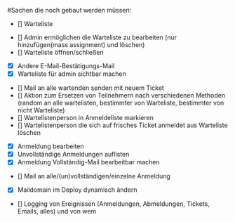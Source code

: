 #Sachen die noch gebaut werden müssen:
  * [] Warteliste
   - [] Admin ermöglichen die Warteliste zu bearbeiten (nur hinzufügen(mass assignment) und löschen)
   - [] Warteliste öffnen/schließen
   - [x] Andere E-Mail-Bestätigungs-Mail
   - [x] Warteliste für admin sichtbar machen
   - [] Mail an alle wartenden senden mit neuem Ticket
   - [] Aktion zum Ersetzen von Teilnehmern nach verschiedenen Methoden (random an alle wartelisten, bestimmter von Warteliste, bestimmter von nicht Warteliste)
   - [] Wartelistenperson in Anmeldeliste markieren
   - [] Wartelistenperson die sich auf frisches Ticket anmeldet aus Warteliste löschen
  * [x] Anmeldung bearbeiten
  * [x] Unvollständige Anmeldungen auflisten
  * [x] Anmeldung Vollständig-Mail bearbeitbar machen
  * [] Mail an alle/(un)vollständigen/einzelne Anmeldung
  * [x] Maildomain im Deploy dynamisch ändern
  * [] Logging von Ereignissen (Anmeldungen, Abmeldungen, Tickets, Emails, alles) und von wem

